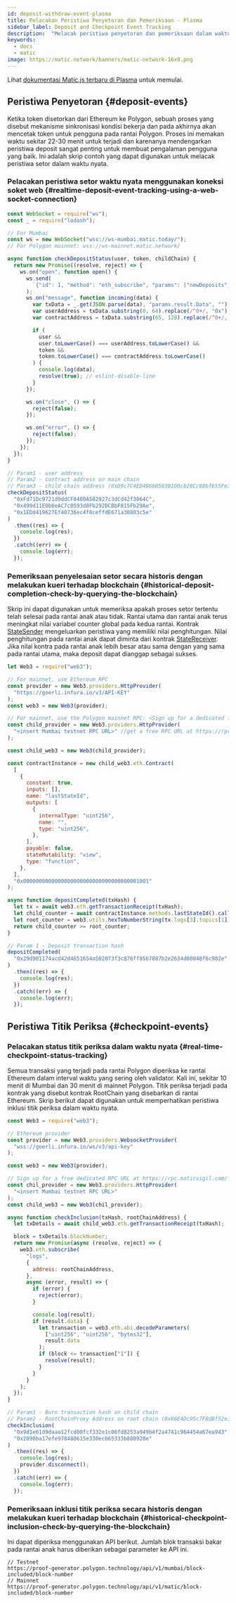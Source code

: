 ```yaml
---
id: deposit-withdraw-event-plasma
title: Pelacakan Peristiwa Penyetoran dan Pemeriksaan - Plasma
sidebar_label: Deposit and Checkpoint Event Tracking
description:  "Melacak peristiwa penyetoran dan pemeriksaan dalam waktu nyata."
keywords:
  - docs
  - matic
image: https://matic.network/banners/matic-network-16x9.png
---
```


Lihat [dokumentasi Matic.js terbaru di Plasma](https://maticnetwork.github.io/matic.js/docs/plasma/) untuk memulai.

## Peristiwa Penyetoran {#deposit-events}

Ketika token disetorkan dari Ethereum ke Polygon, sebuah proses yang disebut mekanisme sinkronisasi kondisi bekerja dan pada akhirnya akan mencetak token untuk pengguna pada rantai Polygon. Proses ini memakan waktu sekitar 22-30 menit untuk terjadi dan karenanya mendengarkan peristiwa deposit sangat penting untuk membuat pengalaman pengguna yang baik. Ini adalah skrip contoh yang dapat digunakan untuk melacak peristiwa setor dalam waktu nyata.

### Pelacakan peristiwa setor waktu nyata menggunakan koneksi soket web {#realtime-deposit-event-tracking-using-a-web-socket-connection}

```jsx
const WebSocket = require("ws");
const _ = require("lodash");

// For Mumbai
const ws = new WebSocket("wss://ws-mumbai.matic.today/");
// For Polygon mainnet: wss://ws-mainnet.matic.network/

async function checkDepositStatus(user, token, childChain) {
  return new Promise((resolve, reject) => {
    ws.on("open", function open() {
      ws.send(
        `{"id": 1, "method": "eth_subscribe", "params": ["newDeposits", {"Contract": "${childChain}"}]}`
      );
      ws.on("message", function incoming(data) {
        var txData = _.get(JSON.parse(data), "params.result.Data", "");
        var userAddress = txData.substring(0, 64).replace(/^0+/, "0x");
        var contractAddress = txData.substring(65, 128).replace(/^0+/, "0x");

        if (
          user &&
          user.toLowerCase() === userAddress.toLowerCase() &&
          token &&
          token.toLowerCase() === contractAddress.toLowerCase()
        ) {
          console.log(data);
          resolve(true); // eslint-disable-line
        }
      });

      ws.on("close", () => {
        reject(false);
      });

      ws.on("error", () => {
        reject(false);
      });
    });
  });
}

// Param1 - user address
// Param2 - contract address on main chain
// Param3 - child chain address (0xD9c7C4ED4B66858301D0cb28Cc88bf655Fe34861 for mainnet)
checkDepositStatus(
  "0xFd71Dc9721d9ddCF0480A582927c3dCd42f3064C",
  "0x499d11E0b6eAC7c0593d8Fb292DCBbF815Fb29Ae",
  "0x1EDd419627Ef40736ec4f8ceffdE671a30803c5e"
)
  .then((res) => {
    console.log(res);
  })
  .catch((err) => {
    console.log(err);
  });
```

### Pemeriksaan penyelesaian setor secara historis dengan melakukan kueri terhadap blockchain {#historical-deposit-completion-check-by-querying-the-blockchain}

Skrip ini dapat digunakan untuk memeriksa apakah proses setor tertentu telah selesai pada rantai anak atau tidak. Rantai utama dan rantai anak terus meningkat nilai variabel counter global pada kedua rantai. Kontrak [StateSender](https://github.com/maticnetwork/contracts/blob/develop/contracts/root/stateSyncer/StateSender.sol#L38) mengeluarkan peristiwa yang memiliki nilai penghitungan. Nilai penghitungan pada rantai anak dapat diminta dari kontrak [StateReceiver](https://github.com/maticnetwork/genesis-contracts/blob/master/contracts/StateReceiver.sol#L12). Jika nilai kontra pada rantai anak lebih besar atau sama dengan yang sama pada rantai utama, maka deposit dapat dianggap sebagai sukses.

```js
let Web3 = require("web3");

// For mainnet, use Ethereum RPC
const provider = new Web3.providers.HttpProvider(
  "https://goerli.infura.io/v3/API-KEY"
);
const web3 = new Web3(provider);

// For mainnet, use the Polygon mainnet RPC: <Sign up for a dedicated free RPC URL at https://rpc.maticvigil.com/ or other hosted node providers.>
const child_provider = new Web3.providers.HttpProvider(
  "<insert Mumbai testnet RPC URL>" //get a free RPC URL at https://rpc.maticvigil.com/ or other hosted node providers.
);

const child_web3 = new Web3(child_provider);

const contractInstance = new child_web3.eth.Contract(
  [
    {
      constant: true,
      inputs: [],
      name: "lastStateId",
      outputs: [
        {
          internalType: "uint256",
          name: "",
          type: "uint256",
        },
      ],
      payable: false,
      stateMutability: "view",
      type: "function",
    },
  ],
  "0x0000000000000000000000000000000000001001"
);

async function depositCompleted(txHash) {
  let tx = await web3.eth.getTransactionReceipt(txHash);
  let child_counter = await contractInstance.methods.lastStateId().call();
  let root_counter = web3.utils.hexToNumberString(tx.logs[3].topics[1]);
  return child_counter >= root_counter;
}

// Param 1 - Deposit transaction hash
depositCompleted(
  "0x29d901174acd42d4651654a502073f3c876ff85b7887b2e2634d00848f6c982e"
)
  .then((res) => {
    console.log(res);
  })
  .catch((err) => {
    console.log(err);
  });
```

## Peristiwa Titik Periksa {#checkpoint-events}

### Pelacakan status titik periksa dalam waktu nyata {#real-time-checkpoint-status-tracking}

Semua transaksi yang terjadi pada rantai Polygon diperiksa ke rantai Ethereum dalam interval waktu yang sering oleh validator. Kali ini, sekitar 10 menit di Mumbai dan 30 menit di mainnet Polygon. Titik periksa terjadi pada kontrak yang disebut kontrak RootChain yang disebarkan di rantai Ethereum. Skrip berikut dapat digunakan untuk memperhatikan peristiwa inklusi titik periksa dalam waktu nyata.

```jsx
const Web3 = require("web3");

// Ethereum provider
const provider = new Web3.providers.WebsocketProvider(
  "wss://goerli.infura.io/ws/v3/api-key"
);

const web3 = new Web3(provider);

// Sign up for a free dedicated RPC URL at https://rpc.maticvigil.com/ or other hosted node providers.
const chil_provider = new Web3.providers.HttpProvider(
  "<insert Mumbai testnet RPC URL>"
);
const child_web3 = new Web3(chil_provider);

async function checkInclusion(txHash, rootChainAddress) {
  let txDetails = await child_web3.eth.getTransactionReceipt(txHash);

  block = txDetails.blockNumber;
  return new Promise(async (resolve, reject) => {
    web3.eth.subscribe(
      "logs",
      {
        address: rootChainAddress,
      },
      async (error, result) => {
        if (error) {
          reject(error);
        }

        console.log(result);
        if (result.data) {
          let transaction = web3.eth.abi.decodeParameters(
            ["uint256", "uint256", "bytes32"],
            result.data
          );
          if (block <= transaction["1"]) {
            resolve(result);
          }
        }
      }
    );
  });
}

// Param1 - Burn transaction hash on child chain
// Param2 - RootChainProxy Address on root chain (0x86E4Dc95c7FBdBf52e33D563BbDB00823894C287 for mainnet)
checkInclusion(
  "0x9d1e61d9daaa12fcd00fcf332e1c06fd8253a949b4f2a4741c964454a67ea943",
  "0x2890ba17efe978480615e330ecb65333b880928e"
)
  .then((res) => {
    console.log(res);
    provider.disconnect();
  })
  .catch((err) => {
    console.log(err);
  });
```

### Pemeriksaan inklusi titik periksa secara historis dengan melakukan kueri terhadap blockchain {#historical-checkpoint-inclusion-check-by-querying-the-blockchain}

Ini dapat diperiksa menggunakan API berikut. Jumlah blok transaksi bakar pada rantai anak harus diberikan sebagai parameter ke API ini.

```
// Testnet
https://proof-generator.polygon.technology/api/v1/mumbai/block-included/block-number
// Mainnet
https://proof-generator.polygon.technology/api/v1/matic/block-included/block-number
```
